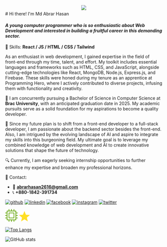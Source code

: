 <div align="center"> <img src="https://drive.google.com/file/d/1fPKszUbvXvvzNE1aXmG3qnlPqjUp8Jl4/view?usp=sharing"> </div>
# Hi there! I'm Md Abrar Hasan

#### ***A young computer programmer who is so enthusiastic about Web Development and interested in building a fruitful career in this demanding sector.***

🔧 Skills: **React / JS / HTML / CSS / Tailwind**

As an enthusiast in web development, I gained expertise in the field of front-end through my time, talent, and effort. My toolkit includes essential languages and frameworks such as HTML, CSS, and JavaScript, alongside cutting-edge technologies like React, MongoDB, Node.js, Express.js, and Firebase. These skills were honed during my tenure as an apprentice at Programming Hero, where I actively contributed to diverse projects, infusing them with functionality and creativity.

📖 I am concurrently pursuing a Bachelor of Science in Computer Science at **Brac University**, with an anticipated graduation date in 2025. My academic pursuits serve as a solid foundation for my aspirations to become a quality developer.

🎯 Since my future plan is to shift from a front-end developer to a full-stack developer, I am passionate about the backend sector besides the front-end. Also, I am intrigued by the evolving landscape of AI and aspire to integrate my skills into this burgeoning field. My ultimate goal is to leverage my combined knowledge of web development and AI to create innovative solutions that shape the future of technology.

🔍 Currently, I am eagerly seeking internship opportunities to further enhance my expertise and broaden my professional horizons.

🔗 Contact:
- 📧 **abrarhasan2616@gmail.com**
- 📞 **+880-1842-391734**


[<img src='https://cdn.jsdelivr.net/npm/simple-icons@3.0.1/icons/github.svg' alt='github' height='40'>](https://github.com/abrarhasan529)  [<img src='https://cdn.jsdelivr.net/npm/simple-icons@3.0.1/icons/linkedin.svg' alt='linkedin' height='40'>](https://www.linkedin.com/in/in/mdabrarhasan/)  [<img src='https://cdn.jsdelivr.net/npm/simple-icons@3.0.1/icons/facebook.svg' alt='facebook' height='40'>](https://www.facebook.com/abrarhasan7538)  [<img src='https://cdn.jsdelivr.net/npm/simple-icons@3.0.1/icons/instagram.svg' alt='instagram' height='40'>](https://www.instagram.com/_abrar.hasan_/)  [<img src='https://cdn.jsdelivr.net/npm/simple-icons@3.0.1/icons/twitter.svg' alt='twitter' height='40'>](https://twitter.com/tweets_by_abrar)  

<a href='https://docs.github.com/en/developers'><img src='https://raw.githubusercontent.com/acervenky/animated-github-badges/master/assets/devbadge.gif' width='40' height='40'></a>          <a href='https://stars.github.com/'><img src='https://raw.githubusercontent.com/acervenky/animated-github-badges/master/assets/starbadge.gif' width='35' height='35'></a> 

[![Top Langs](https://github-readme-stats.vercel.app/api/top-langs/?username=abrarhasan529)](https://github.com/anuraghazra/github-readme-stats)

![GitHub stats](https://github-readme-stats.vercel.app/api?username=abrarhasan529&show_icons=true&count_private=true)  
